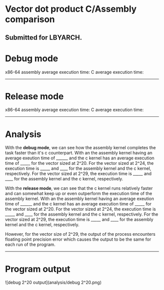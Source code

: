 # Vector dot product C/Assembly comparison
## Submitted for LBYARCH.

# Debug mode
x86-64 assembly average execution time: 
C average execution time: 

---
# Release mode
x86-64 assembly average execution time: 
C average execution time: 

---
# Analysis
With the **debug mode**, we can see how the assembly kernel completes the task faster than it's c counterpart. With an the assembly kernel having an average exeution time of ______ and the c kernel has an average execution time of _____ for the vector sized at 2^20. For the vector sized at 2^24, the execution time is _____ and ____ for the assembly kernel and the c kernel, respectively. For the vector sized at 2^29, the execution time is _____ and ____ for the assembly kernel and the c kernel, respectively.

With the **release mode**, we can see that the c kernel runs relatively faster and can somewhat keep up or even outperform the execution time of the assembly kernel. With an the assembly kernel having an average exeution time of ______ and the c kernel has an average execution time of _____ for the vector sized at 2^20. For the vector sized at 2^24, the execution time is _____ and ____ for the assembly kernel and the c kernel, respectively. For the vector sized at 2^29, the execution time is _____ and ____ for the assembly kernel and the c kernel, respectively.

However, for the vector size of 2^29, the output of the process encounters floating point precision error which causes the output to be the same for each run of the program.

---
# Program output
![debug 2^20 output](analysis/debug 2^20.png)
